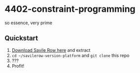 # 4402-constraint-programming
so essence, very prime

## Quickstart
1. [Download Savile Row here](https://savilerow.cs.st-andrews.ac.uk/) and extract
2. `cd ~/savilerow-version-platform` and `git clone` this repo
3. ???
4. Profit!
